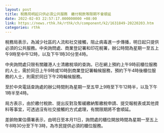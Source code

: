 ```yaml
---
layout: post
title: 稅務局明起只供必須公共服務　繳付稅款等限期不會順延
date: 2022-02-03 22:57:17.000000000 +08:00
link: https://news.rthk.hk/rthk/ch/component/k2/1631849-20220203.htm
categories: rthk
---
```


稅務局表示，為減少社區的人流和社交接觸，阻止病毒進一步傳播，明日起只提供必須的公共服務。中央詢問處、商業登記署和印花稅署，辦公時間為星期一至五上午9時至中午12時，以及下午1時30分至4時。

中央詢問處只限有關離港人士清繳稅項的查詢。已在網上預約上午9時前櫃位服務的人士，需於同日上午9時或10時到商業登記署輪候服務，預約下午4時後櫃位服務的人士，則需於同日下午2時輪候服務。

至於中央電話查詢處的辦公時間則為星期一至五早上9時至下午12時半，以及下午1時半至4時。

局方表示，由於繳付稅款、提出反對及暫緩繳納暫繳稅申請、提交報稅表或其他資料等事宜，可透過沒有社交接觸的方式處理，有關限期將不會順延。

差餉物業估價署表示，由明日至本月11日，詢問處的櫃位開放時間為星期一至五上午8時30分至下午3時，為市民提供必須的櫃位服務。
